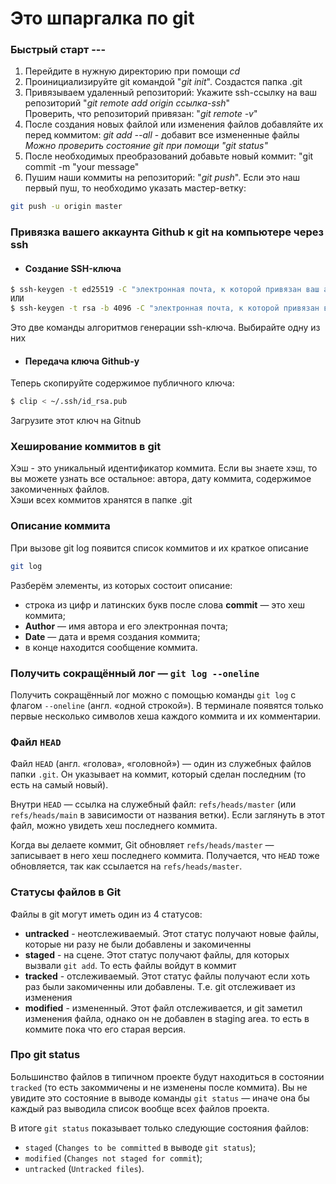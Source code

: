 # Это шпаргалка по git


### Быстрый старт ---
1. Перейдите в нужную директорию при помощи *cd*
2. Проинициализируйте git командой "*git init*". Создастся папка .git
3. Привязываем удаленный репозиторий: Укажите ssh-ссылку на ваш репозиторий "*git remote add origin ссылка-ssh*"  
Проверить, что репозиторий привязан: "*git remote -v*"
4. После создания новых файлой или изменения файлов добавляйте их перед коммитом: *git add --all* - добавит все измененные файлы  
*Можно проверить состояние git при помощи "git status"*
5. После необходимых преобразований добавьте новый коммит:
"git commit -m "your message"
6. Пушим наши коммиты на репозиторий: "*git push*". 
Если это наш первый пуш, то необходимо указать мастер-ветку:
```bash
git push -u origin master
```  


### Привязка вашего аккаунта Github к git на компьютере через ssh
* #### Создание SSH-ключа  
```Bash
$ ssh-keygen -t ed25519 -C "электронная почта, к которой привязан ваш аккаунт на GitHub"
ИЛИ
$ ssh-keygen -t rsa -b 4096 -C "электронная почта, к которой привязан ваш аккаунт на GitHub"
```  
Это две команды алгоритмов генерации ssh-ключа. Выбирайте одну из них
* #### Передача ключа Github-у  
Теперь скопируйте содержимое публичного ключа:  
```Bash
$ clip < ~/.ssh/id_rsa.pub
```  
Загрузите этот ключ на Gitnub


### Хеширование коммитов в git   
Хэш - это уникальный идентификатор коммита. Если вы знаете хэш, то вы можете узнать все остальное: автора, дату коммита, содержимое закомиченных файлов.  
Хэши всех коммитов хранятся в папке .git


### Описание коммита
При вызове git log появится список коммитов и их краткое описание
```Bash
git log
```  
Разберём элементы, из которых состоит описание:

- строка из цифр и латинских букв после слова **commit** — это хеш коммита;
- **Author** — имя автора и его электронная почта;
- **Date** — дата и время создания коммита;
- в конце находится сообщение коммита.

### Получить сокращённый лог — `git log --oneline`

Получить сокращённый лог можно с помощью команды `git log` с флагом `--oneline` (англ. «одной строкой»). В терминале появятся только первые несколько символов хеша каждого коммита и их комментарии.

### Файл `HEAD`

Файл `HEAD` (англ. «голова», «головной») — один из служебных файлов папки `.git`. Он указывает на коммит, который сделан последним (то есть на самый новый).

Внутри `HEAD` — ссылка на служебный файл: `refs/heads/master` (или `refs/heads/main` в зависимости от названия ветки). Если заглянуть в этот файл, можно увидеть хеш последнего коммита.

Когда вы делаете коммит, Git обновляет `refs/heads/master` — записывает в него хеш последнего коммита. Получается, что `HEAD` тоже обновляется, так как ссылается на `refs/heads/master`.

### Статусы файлов в Git

Файлы в git могут иметь один из 4 статусов:
- **untracked** - неотслеживаемый. Этот статус получают новые файлы, которые ни разу не были добавлены и закомиченны
- **staged** - на сцене. Этот статус получают файлы, для которых вызвали `git add`. То есть файлы войдут в коммит
- **tracked** - отслеживаемый. Этот статус файлы получают если хоть раз были закомиченны или добавлены. Т.е. git отслеживает из изменения
- **modified** - измененный. Этот файл отслеживается, и git заметил изменения файла, однако он не добавлен в staging area. то есть в коммите пока что его старая версия.


### Про git status

Большинство файлов в типичном проекте будут находиться в состоянии `tracked` (то есть закоммичены и не изменены после коммита). Вы не увидите это состояние в выводе команды `git status` — иначе она бы каждый раз выводила список вообще всех файлов проекта.

В итоге `git status` показывает только следующие состояния файлов:

- `staged` (`Changes to be committed` в выводе `git status`);
- `modified` (`Changes not staged for commit`);
- `untracked` (`Untracked files`).